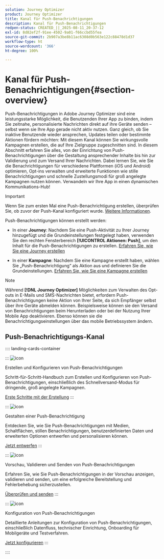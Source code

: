 ```yaml
---
solution: Journey Optimizer
product: Journey Optimizer
title: Kanal für Push-Benachrichtigungen
description: Kanal für Push-Benachrichtigungen
redpen-status: CREATED_||_2025-08-11_20-37-12
exl-id: 8d82ef2f-91ee-4502-9a01-f66ccbd55fea
source-git-commit: 2b907a3be8b11ac6308d0b563e122c88478d1d37
workflow-type: ht
source-wordcount: '366'
ht-degree: 100%

---
```


# Kanal für Push-Benachrichtigungen{#section-overview}

Push-Benachrichtigungen in Adobe Journey Optimizer sind eine leistungsstarke Möglichkeit, die Benutzenden Ihrer App zu binden, indem Sie zeitnahe, personalisierte Nachrichten direkt auf ihre Geräte senden – selbst wenn sie Ihre App gerade nicht aktiv nutzen. Ganz gleich, ob Sie inaktive Benutzende wieder ansprechen, Updates teilen oder bestimmte Aktionen fördern möchten: Mit diesem Kanal können Sie wirkungsvolle Kampagnen erstellen, die auf Ihre Zielgruppe zugeschnitten sind. In diesem Abschnitt erfahren Sie alles, von der Einrichtung von Push-Benachrichtigungen über die Gestaltung ansprechender Inhalte bis hin zur Validierung und zum Versand Ihrer Nachrichten. Dabei lernen Sie, wie Sie die Benachrichtigungen für verschiedene Plattformen (iOS und Android) optimieren, Opt-ins verwalten und erweiterte Funktionen wie stille Benachrichtigungen und schnelle Zustellungsmodi für groß angelegte Kampagnen nutzen können. Verwandeln wir Ihre App in einen dynamischen Kommunikations-Hub!

>[!IMPORTANT]
>
>Wenn Sie zum ersten Mal eine Push-Benachrichtigung erstellen, überprüfen Sie, ob zuvor der Push-Kanal konfiguriert wurde. [Weitere Informationen](../using/push/push-configuration.md).


Push-Benachrichtigungen können erstellt werden:

* In einer **Journey**: Nachdem Sie eine Push-Aktivität zu Ihrer Journey hinzugefügt und die Grundeinstellungen festgelegt haben, verwenden Sie den rechten Fensterbereich **[!UICONTROL Aktionen: Push]**, um den Inhalt für die Push-Benachrichtigungen zu erstellen. [Erfahren Sie, wie Sie eine Journey erstellen](../using/building-journeys/journey-gs.md)

* In einer **Kampagne**: Nachdem Sie eine Kampagne erstellt haben, wählen Sie „Push-Benachrichtigung“ als Aktion aus und definieren Sie die Grundeinstellungen. [Erfahren Sie, wie Sie eine Kampagne erstellen](../using/campaigns/create-campaign.md#configure)


>[!NOTE]
>
>Während **[!DNL Journey Optimizer]** Möglichkeiten zum Verwalten des Opt-outs in E-Mails und SMS-Nachrichten bietet, erfordern Push-Benachrichtigungen keine Aktion von Ihrer Seite, da sich Empfänger selbst über ihre Geräte abmelden können. Beispielsweise können sie den Versand von Benachrichtigungen beim Herunterladen oder bei der Nutzung Ihrer Mobile App deaktivieren. Ebenso können sie die Benachrichtigungseinstellungen über das mobile Betriebssystem ändern.


## Push-Benachrichtigungs-Kanal

:::: landing-cards-container

:::
![icon](https://cdn.experienceleague.adobe.com/icons/circle-play.svg?lang=de)

Erstellen und Konfigurieren von Push-Benachrichtigungen

Schritt-für-Schritt-Handbuch zum Erstellen und Konfigurieren von Push-Benachrichtigungen, einschließlich des Schnellversand-Modus für dringende, groß angelegte Kampagnen.

[Erste Schritte mit der Erstellung](../using/push/create-push.md)
:::

:::
![icon](https://cdn.experienceleague.adobe.com/icons/puzzle-piece.svg?lang=de)

Gestalten einer Push-Benachrichtigung

Entdecken Sie, wie Sie Push-Benachrichtigungen mit Medien, Schaltflächen, stillen Benachrichtigungen, benutzerdefinierten Daten und erweiterten Optionen entwerfen und personalisieren können.

[Jetzt entwerfen](../using/push/design-push.md)
:::

:::
![icon](https://cdn.experienceleague.adobe.com/icons/list-check.svg?lang=de)

Vorschau, Validieren und Senden von Push-Benachrichtigungen

Erfahren Sie, wie Sie Push-Benachrichtigungen in der Vorschau anzeigen, validieren und senden, um eine erfolgreiche Bereitstellung und Fehlerbehebung sicherzustellen.

[Überprüfen und senden](../using/push/send-push.md)
:::

:::
![icon](https://cdn.experienceleague.adobe.com/icons/gear.svg?lang=de)

Konfiguration von Push-Benachrichtigungen

Detaillierte Anleitungen zur Konfiguration von Push-Benachrichtigungen, einschließlich Datenfluss, technischer Einrichtung, Onboarding für Mobilgeräte und Testverfahren.

[Jetzt konfigurieren](../using/push/push-configuration.md)
:::

::::
